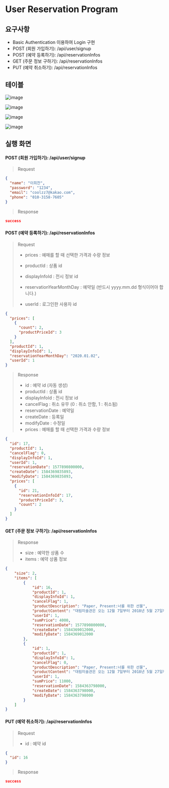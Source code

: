 # User Reservation Program

## 요구사항

* Basic Authentication 이용하여 Login 구현
* POST (회원 가입하기): /api/user/signup
* POST (예약 등록하기): /api/reservationInfos
* GET (주문 정보 구하기): /api/reservationInfos
* PUT (예약 취소하기): /api/reservationInfos

## 테이블

![image](https://user-images.githubusercontent.com/58816862/109178996-c9f14c80-77cc-11eb-85b2-16e26318c888.png)

![image](https://user-images.githubusercontent.com/58816862/109179172-f86f2780-77cc-11eb-80ea-0e08480e501f.png)

![image](https://user-images.githubusercontent.com/58816862/109179249-0b81f780-77cd-11eb-8740-e4d6a0eea8ef.png)

![image](https://user-images.githubusercontent.com/58816862/109179313-1ccb0400-77cd-11eb-8912-9283d78fd739.png)



## 실행 화면

#### POST (회원 가입하기): /api/user/signup

> Request

```json
{
  "name": "이희찬",
  "password": "1234",
  "email": "coolzz7@kakao.com",
  "phone": "010-3158-7605"
}
```

> Response

```Json
success
```

#### POST (예약 등록하기): /api/reservationInfos

> Request
>
> * prices : 예매를 할 때 선택한 가격과 수량 정보
>
> * productId : 상품 id
>
> * displayInfoId : 전시 정보 id
>
> * reservationYearMonthDay : 예약일 (반드시 yyyy.mm.dd 형식이어야 합니다.)
>
> * userId : 로그인한 사용자 id

```json
{
  "prices": [
    {
      "count": 2,
      "productPriceId": 3
    }
  ],
  "productId": 1,
  "displayInfoId": 1,
  "reservationYearMonthDay": "2020.01.02",
  "userId": 1
}
```

> Response
>
> * id : 예약 id (자동 생성)
> * productId : 상품 id
> * displayInfoId : 전시 정보 id
> * cancelFlag : 취소 유무 (0 : 취소 안함, 1 : 취소됨)
> * reservationDate : 예약일
> * createDate : 등록일
> * modifyDate : 수정일
> * prices : 예매를 할 때 선택한 가격과 수량 정보

```json
{
  "id": 17,
  "productId": 1,
  "cancelFlag": 0,
  "displayInfoId": 1,
  "userId": 1,
  "reservationDate": 1577890800000,
  "createDate": 1584369835893,
  "modifyDate": 1584369835893,
  "prices": [
    {
      "id": 21,
      "reservationInfoId": 17,
      "productPriceId": 3,
      "count": 2
    }
  ]
}
```

#### GET (주문 정보 구하기): /api/reservationInfos

> Response
>
> * size : 예약한 상품 수
> * items : 예약 상품 정보

```json
{
    "size": 2,
    "items": [
        {
            "id": 16,
            "productId": 1,
            "displayInfoId": 1,
            "cancelFlag": 1,
            "productDescription": "Paper, Present:너를 위한 선물",
            "productContent": "대림미술관은 오는 12월 7일부터 2018년 5월 27일까지 세계적인 아티스트들의 섬세한 감각과 아날로그적 소재인 종이가 만나 감성적인 매체로 확장되는 과정을 소개하는 전시 〈PAPER, PRESENT: 너를 위한 선물〉을 개최합니다. 이번 전시에서는 다양한 분야에서 활동하고 있는 아티스트들이 종이의 본래적 속성에 집중하여 재료 자체의 순수한 아름다움을 담은 작품들을 일곱 개의 감각적인 공간에서 선보입니다. 바람, 별빛, 햇살과 같은 자연 요소와 기억, 설렘과 같은 감정의 요소를 종이와 결합하여 구성한 공간들은, 자연 현상을 감각적으로 경험하고 아날로그적 정서를 자극하는 매체로서 종이를 경험하게 하며 종이에 감성을 입혀 예술로 만나는 특별한 시간을 선물할 것입니다.",
            "userId": 1,
            "sumPrice": 4000,
            "reservationDate": 1577890800000,
            "createDate": 1584369012000,
            "modifyDate": 1584369012000
        },
        {
            "id": 1,
            "productId": 1,
            "displayInfoId": 1,
            "cancelFlag": 0,
            "productDescription": "Paper, Present:너를 위한 선물",
            "productContent": "대림미술관은 오는 12월 7일부터 2018년 5월 27일까지 세계적인 아티스트들의 섬세한 감각과 아날로그적 소재인 종이가 만나 감성적인 매체로 확장되는 과정을 소개하는 전시 〈PAPER, PRESENT: 너를 위한 선물〉을 개최합니다. 이번 전시에서는 다양한 분야에서 활동하고 있는 아티스트들이 종이의 본래적 속성에 집중하여 재료 자체의 순수한 아름다움을 담은 작품들을 일곱 개의 감각적인 공간에서 선보입니다. 바람, 별빛, 햇살과 같은 자연 요소와 기억, 설렘과 같은 감정의 요소를 종이와 결합하여 구성한 공간들은, 자연 현상을 감각적으로 경험하고 아날로그적 정서를 자극하는 매체로서 종이를 경험하게 하며 종이에 감성을 입혀 예술로 만나는 특별한 시간을 선물할 것입니다.",
            "userId": 1,
            "sumPrice": 11000,
            "reservationDate": 1584363798000,
            "createDate": 1584363798000,
            "modifyDate": 1584363798000
        }
    ]
}
```

#### PUT (예약 취소하기): /api/reservationInfos

> Request
>
> * id : 예약 id

```json
{
  "id": 16
}
```

> Response

```json
success
```

